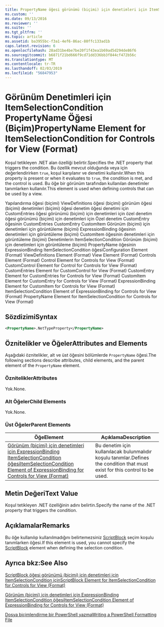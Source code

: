 ```yaml
---
title: PropertyName öğesi görünümü (biçimi) için denetimleri için ItemSelectionCondition için | Microsoft Docs
ms.custom: ''
ms.date: 09/13/2016
ms.reviewer: ''
ms.suite: ''
ms.tgt_pltfrm: ''
ms.topic: article
ms.assetid: ba3955bc-f3a1-4ef6-86ac-80ffc133ad1b
caps.latest.revision: 6
ms.openlocfilehash: 28ad31be4be7be20f1f43ea1b69ad5d294de86f6
ms.sourcegitcommit: b6871f21bd666f9cd71dd336bb3f844cf472b56c
ms.translationtype: MT
ms.contentlocale: tr-TR
ms.lasthandoff: 02/03/2019
ms.locfileid: "56847953"
---
```

# <a name="propertyname-element-for-itemselectioncondition-for-controls-for-view-format"></a><span data-ttu-id="51241-102">Görünüm Denetimleri için ItemSelectionCondition PropertyName Öğesi (Biçim)</span><span class="sxs-lookup"><span data-stu-id="51241-102">PropertyName Element for ItemSelectionCondition for Controls for View (Format)</span></span>

<span data-ttu-id="51241-103">Koşul tetikleyen .NET alan özelliği belirtir.</span><span class="sxs-lookup"><span data-stu-id="51241-103">Specifies the .NET property that triggers the condition.</span></span> <span data-ttu-id="51241-104">Bu özellik mevcut olduğunda veya için değerlendirirken `true`, koşul karşılanır ve denetimi kullanılır.</span><span class="sxs-lookup"><span data-stu-id="51241-104">When this property is present or when it evaluates to `true`, the condition is met, and the control is used.</span></span> <span data-ttu-id="51241-105">Bu öğe bir görünüm tarafından kullanılan denetimler tanımlarken kullanılır.</span><span class="sxs-lookup"><span data-stu-id="51241-105">This element is used when defining controls that can be used by a view.</span></span>

<span data-ttu-id="51241-106">Yapılandırma öğesi (biçimi) ViewDefinitions öğesi (biçimi) görünüm öğesi (biçimi) denetimleri (biçimi) öğesi denetim öğesi denetimi için CustomEntries öğesi görünümü (biçimi) için denetimleri için özel denetim öğesi görünümü (biçimi) için denetimleri için Özel denetim CustomEntry öğesinin CustomEntries CustomEntry CustomItem Görünüm (biçimi) için denetimleri için görüntüleme (biçimi) ExpressionBinding öğesinin denetimleri için görüntüleme (biçimi) CustomItem öğesinin denetimleri için görüntüleme (biçimi) Denetimlerin ItemSelectionCondition Görünüm (biçimi) için denetimleri için görüntüleme (biçimi) PropertyName öğesinin ExpressionBinding ItemSelectionCondition öğesi</span><span class="sxs-lookup"><span data-stu-id="51241-106">Configuration Element (Format) ViewDefinitions Element (Format) View Element (Format) Controls Element (Format) Control Element for Controls for View (Format) CustomControl Element for Control for Controls for View (Format) CustomEntries Element for CustomControl for View (Format) CustomEntry Element for CustomEntries for Controls for View (Format) CustomItem Element for CustomEntry for Controls for View (Format) ExpressionBinding Element for CustomItem for Controls for View (Format) ItemSelectionCondition Element of ExpressionBinding for Controls for View (Format) PropertyName Element for ItemSelectionCondition for Controls for View (Format)</span></span>

## <a name="syntax"></a><span data-ttu-id="51241-107">Sözdizimi</span><span class="sxs-lookup"><span data-stu-id="51241-107">Syntax</span></span>

```xml
<PropertyName>.NetTypeProperty</PropertyName>
```

## <a name="attributes-and-elements"></a><span data-ttu-id="51241-108">Öznitelikler ve Öğeler</span><span class="sxs-lookup"><span data-stu-id="51241-108">Attributes and Elements</span></span>

<span data-ttu-id="51241-109">Aşağıdaki öznitelikler, alt ve üst öğesini bölümlerde `PropertyName` öğesi.</span><span class="sxs-lookup"><span data-stu-id="51241-109">The following sections describe attributes, child elements, and the parent element of the `PropertyName` element.</span></span>

### <a name="attributes"></a><span data-ttu-id="51241-110">Öznitelikler</span><span class="sxs-lookup"><span data-stu-id="51241-110">Attributes</span></span>

<span data-ttu-id="51241-111">Yok.</span><span class="sxs-lookup"><span data-stu-id="51241-111">None.</span></span>

### <a name="child-elements"></a><span data-ttu-id="51241-112">Alt Öğeler</span><span class="sxs-lookup"><span data-stu-id="51241-112">Child Elements</span></span>

<span data-ttu-id="51241-113">Yok.</span><span class="sxs-lookup"><span data-stu-id="51241-113">None.</span></span>

### <a name="parent-elements"></a><span data-ttu-id="51241-114">Üst Öğeler</span><span class="sxs-lookup"><span data-stu-id="51241-114">Parent Elements</span></span>

|<span data-ttu-id="51241-115">Öğe</span><span class="sxs-lookup"><span data-stu-id="51241-115">Element</span></span>|<span data-ttu-id="51241-116">Açıklama</span><span class="sxs-lookup"><span data-stu-id="51241-116">Description</span></span>|
|-------------|-----------------|
|[<span data-ttu-id="51241-117">Görünüm (biçimi) için denetimleri için ExpressionBinding ItemSelectionCondition öğesi</span><span class="sxs-lookup"><span data-stu-id="51241-117">ItemSelectionCondition Element of ExpressionBinding for Controls for View (Format)</span></span>](./itemselectioncondition-element-for-expressionbinding-for-controls-for-view-format.md)|<span data-ttu-id="51241-118">Bu denetim için kullanılacak bulunmalıdır koşulu tanımlar.</span><span class="sxs-lookup"><span data-stu-id="51241-118">Defines the condition that must exist for this control to be used.</span></span>|

## <a name="text-value"></a><span data-ttu-id="51241-119">Metin Değeri</span><span class="sxs-lookup"><span data-stu-id="51241-119">Text Value</span></span>

<span data-ttu-id="51241-120">Koşul tetikleyen .NET özelliğinin adını belirtin.</span><span class="sxs-lookup"><span data-stu-id="51241-120">Specify the name of the .NET property that triggers the condition.</span></span>

## <a name="remarks"></a><span data-ttu-id="51241-121">Açıklamalar</span><span class="sxs-lookup"><span data-stu-id="51241-121">Remarks</span></span>

<span data-ttu-id="51241-122">Bu öğe kullanılıp kullanılmadığını belirtemezsiniz [ScriptBlock](./scriptblock-element-for-itemselectioncondition-for-controls-for-view-format.md) seçim koşulu tanımlarken öğesi.</span><span class="sxs-lookup"><span data-stu-id="51241-122">If this element is used, you cannot specify the [ScriptBlock](./scriptblock-element-for-itemselectioncondition-for-controls-for-view-format.md) element when defining the selection condition.</span></span>

## <a name="see-also"></a><span data-ttu-id="51241-123">Ayrıca bkz:</span><span class="sxs-lookup"><span data-stu-id="51241-123">See Also</span></span>

[<span data-ttu-id="51241-124">ScriptBlock öğesi görünümü (biçimi) için denetimleri için ItemSelectionCondition için</span><span class="sxs-lookup"><span data-stu-id="51241-124">ScriptBlock Element for ItemSelectionCondition for Controls for View (Format)</span></span>](./scriptblock-element-for-itemselectioncondition-for-controls-for-view-format.md)

[<span data-ttu-id="51241-125">Görünüm (biçimi) için denetimleri için ExpressionBinding ItemSelectionCondition öğesi</span><span class="sxs-lookup"><span data-stu-id="51241-125">ItemSelectionCondition Element of ExpressionBinding for Controls for View (Format)</span></span>](./itemselectioncondition-element-for-expressionbinding-for-controls-for-view-format.md)

[<span data-ttu-id="51241-126">Dosya biçimlendirme bir PowerShell yazma</span><span class="sxs-lookup"><span data-stu-id="51241-126">Writing a PowerShell Formatting File</span></span>](./writing-a-powershell-formatting-file.md)
